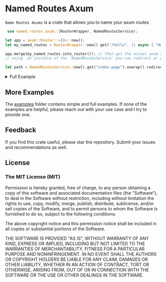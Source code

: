 # Named Routes Axum 

`Name Routes Axums` is a crate that allows you to name your axum routes


 ```rust
  use named_routes_axum::{RouterWrapper, NamedRoutesService};

 let app = axum::Router::<()>::new();
 let my_named_routes = RouterWrapper::new().get("/hello", || async { "Hello world" }, "index-page");

app.merge(my_named_routes.into_router()); // then get the actual axum router built
// using  an instance of the `NamedRoutesService` you can redirect or get the route path

let path = NamedRoutesService::new().get("index-page").unwrap().redirector().path();
 ```

<details>
  <summary>
     Full Example
  </summary>
  
  ```rust
  use axum::{
    extract::{Path, State},
    response::{Html, IntoResponse},
};
use named_routes_axum::{NamedRoutesService, RouterWrapper};
use rand::Rng;

#[tokio::main]
async fn main() {
    // 1. Application state
    let state = AppState::default();

    // 2.  build our application with a route
    let app = RouterWrapper::new()
        .get("/", handler, "home")
        .get("/day/:index", handle_day, "day");

    // run it
    let listener = tokio::net::TcpListener::bind("127.0.0.1:3000")
        .await
        .unwrap();

    println!("listening on {}", listener.local_addr().unwrap());
    axum::serve(listener, app.into_router().with_state(state))
        .await
        .unwrap();
}

async fn handler(State(app): State<AppState>) -> impl IntoResponse {
    // 3. Get the route with name "day" and redirect to it
    if let Some(route) = app.route_service().get("day") {
        // 4. The route named "day" requires a value
        let part = rand::thread_rng().gen_range(0..6);

        return route.with(part.to_string()).redirect(Html("")); // we are creating a response with an empty HTML body

        // or
        // return route.with((part,)).redirect(Html("")); 
        // return route.with(vec![part]).redirect(Html("")); 
        //
        // let mut map = std::collections::HashMap::new();
        //  map.insert("index", part)
        // return route.with(map).redirect(Html("")); 
    } else {
        Html("<h1>We could not get the rout named <b>add_numbers</b></h1>").into_response()
    }
}

async fn handle_day(Path(index): Path<i32>) -> Html<&'static str> {
    let days = [
        "Sunday",
        "Monday",
        "Tuesday",
        "Wednesday",
        "Thursday",
        "Friday",
        "Saturday",
    ];
    let unknown = "Unknown";

    Html(days.get(index as usize).unwrap_or(&unknown))
}

#[derive(Debug, Default, Clone)]
struct AppState {
    route_service: NamedRoutesService,
}

impl AppState {
    fn route_service(&self) -> &NamedRoutesService {
        &self.route_service
    }
}

  ```
</details>



## More Examples
The [examples](https://github.com/shiftrightonce/named-routes-axum/tree/main/examples) folder contains simple and full examples. If none of the examples are helpful,
please reach out with your use case and I  try to provide one.


## Feedback
If you find this crate useful, please star the repository. Submit your issues and recommendations as well.

## License

### The MIT License (MIT)

Permission is hereby granted, free of charge, to any person obtaining a copy of this software and associated documentation files (the "Software"), to deal in the Software without restriction, including without limitation the rights to use, copy, modify, merge, publish, distribute, sublicense, and/or sell copies of the Software, and to permit persons to whom the Software is furnished to do so, subject to the following conditions:

The above copyright notice and this permission notice shall be included in all copies or substantial portions of the Software.

THE SOFTWARE IS PROVIDED "AS IS", WITHOUT WARRANTY OF ANY KIND, EXPRESS OR IMPLIED, INCLUDING BUT NOT LIMITED TO THE WARRANTIES OF MERCHANTABILITY, FITNESS FOR A PARTICULAR PURPOSE AND NONINFRINGEMENT. IN NO EVENT SHALL THE AUTHORS OR COPYRIGHT HOLDERS BE LIABLE FOR ANY CLAIM, DAMAGES OR OTHER LIABILITY, WHETHER IN AN ACTION OF CONTRACT, TORT OR OTHERWISE, ARISING FROM, OUT OF OR IN CONNECTION WITH THE SOFTWARE OR THE USE OR OTHER DEALINGS IN THE SOFTWARE.